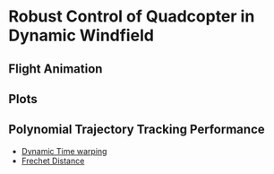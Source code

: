 # Robust Control of Quadcopter in Dynamic Windfield

## Flight Animation

## Plots


## Polynomial Trajectory Tracking Performance
* [Dynamic Time warping](https://en.wikipedia.org/wiki/Dynamic_time_warping)
* [Frechet Distance](https://en.wikipedia.org/wiki/Fr%C3%A9chet_distance#:~:text=In%20mathematics%2C%20the%20Fr%C3%A9chet%20distance,is%20named%20after%20Maurice%20Fr%C3%A9chet.)

